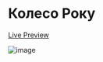 # Колесо Року 

[Live Preview](https://htmlpreview.github.io/?https://github.com/RolandE36/wheel-of-the-year/blob/91ba3a71b5b9abbcfd0aa44a71596d28dd4c009f/index.html)

![image](https://github.com/user-attachments/assets/4444dd54-7f8a-4576-a424-65c91a308741)

